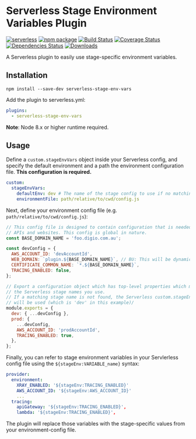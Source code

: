 # Serverless Stage Environment Variables Plugin

[![serverless][sls-image]][sls-url]
[![npm package][npm-image]][npm-url]
[![Build Status][travis-image]][travis-url]
[![Coverage Status][coveralls-image]][coveralls-url]
[![Dependencies Status][david-image]][david-url]
[![Downloads][downloads-image]][npm-url]

A Serverless plugin to easily use stage-specific environment variables.

## Installation

```
npm install --save-dev serverless-stage-env-vars
```

Add the plugin to serverless.yml:

```yaml
plugins:
  - serverless-stage-env-vars
```

**Note**: Node 8.x or higher runtime required.

## Usage

Define a `custom.stageEnvVars` object inside your Serverless config, and specify the default environment and a path the environment configuration file.
**This configuration is required.**

```yaml
custom:
  stageEnvVars:
    defaultEnv: dev # The name of the stage config to use if no matching stage is found
    environmentFile: path/relative/to/cwd/config.js
```

Next, define your environment config file (e.g. `path/relative/to/cwd/config.js`):

```js
// This config file is designed to contain configuration that is needed by
// APIs and websites. This config is global in nature.
const BASE_DOMAIN_NAME = 'foo.digio.com.au';

const devConfig = {
  AWS_ACCOUNT_ID: 'devAccountId',
  WEB_DOMAIN: `plugin.${BASE_DOMAIN_NAME}`, // BU: This will be dynamic based on the slice name, won't it?
  CERTIFICATE_COMMON_NAME: `*.${BASE_DOMAIN_NAME}`,
  TRACING_ENABLED: false,
};

// Export a configuration object which has top-level properties which match
// the Serverless stage names you use.
// If a matching stage name is not found, the Serverless custom.stageEnvVars.defaultEnv config
// will be used (which is 'dev' in this example)/
module.exports = {
  dev: { ...devConfig },
  prod: {
    ...devConfig,
    AWS_ACCOUNT_ID: 'prodAccountId',
    TRACING_ENABLED: true,
  },
};
```

Finally, you can refer to stage environment variables in your Servlerless config file using the `${stageEnv:VARIABLE_name}` syntax:

```yaml
provider:
  environment:
    XRAY_ENABLED: '${stageEnv:TRACING_ENABLED}'
    AWS_ACCOUNT_ID: '${stageEnv:AWS_ACCOUNT_ID}'
    ...
  tracing:
    apiGateway: '${stageEnv:TRACING_ENABLED}',
    lambda: '${stageEnv:TRACING_ENABLED}',
```

The plugin will replace those variables with the stage-specific values from your environment-config file.

[sls-image]: http://public.serverless.com/badges/v3.svg
[sls-url]: http://www.serverless.com
[npm-image]: https://img.shields.io/npm/v/serverless-stage-env-vars.svg
[npm-url]: http://npmjs.org/package/serverless-stage-env-vars
[travis-image]: https://travis-ci.org/digio/serverless-stage-env-vars.svg?branch=master
[travis-url]: https://travis-ci.org/digio/serverless-stage-env-vars
[david-image]: https://david-dm.org/digio/serverless-stage-env-vars/status.svg
[david-url]: https://david-dm.org/digio/serverless-stage-env-vars
[coveralls-image]: https://coveralls.io/repos/github/digio/serverless-stage-env-vars/badge.svg?branch=master
[coveralls-url]: https://coveralls.io/github/digio/serverless-stage-env-vars?branch=master
[downloads-image]: https://img.shields.io/npm/dm/serverless-stage-env-vars.svg

